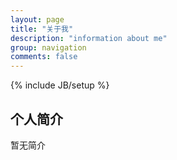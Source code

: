 ```yaml
---
layout: page
title: "关于我"
description: "information about me"
group: navigation
comments: false
---
```

{% include JB/setup %}

## 个人简介

暂无简介
